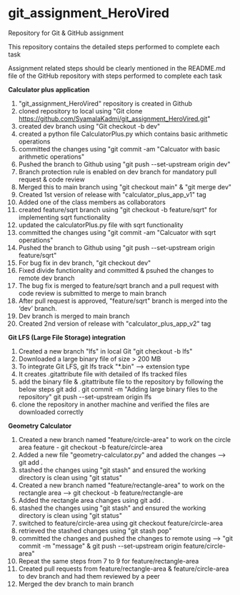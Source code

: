 # git_assignment_HeroVired
Repository for Git &amp; GitHub assignment

This repository contains the detailed steps performed to complete each task

Assignment related steps should be clearly mentioned in the README.md file of the GitHub repository with steps performed to complete each task

**Calculator plus application**
  1. "git_assignment_HeroVired" repository is created in Github
  2. cloned repository to local using "Git clone https://github.com/SyamalaKadmi/git_assignment_HeroVired.git"
  3. created dev branch using "Git checkout -b dev"
  4. created a python file CalculatorPlus.py which contains basic arithmetic operations
  5. committed the changes using "git commit -am "Calcuator with basic arithmetic operations"
  6. Pushed the branch to Github using "git push --set-upstream origin dev"
  7. Branch protection rule is enabled on dev branch for mandatory pull request & code review
  8. Merged this to main branch using "git checkout main" & "git merge dev"
  9. Created 1st version of release with "calculator_plus_app_v1" tag
  10. Added one of the class members as collaborators
  11. created feature/sqrt branch using "git checkout -b feature/sqrt" for implementing sqrt functionality
  12. updated the calculatorPlus.py file with sqrt functionality
  13. committed the changes using "git commit -am "Calcuator with sqrt operations"
  14. Pushed the branch to Github using "git push --set-upstream origin feature/sqrt"
  15. For bug fix in dev branch, "git checkout dev"
  16. Fixed divide functionality and committed & psuhed the changes to remote dev branch
  17. The bug fix is merged to feature/sqrt branch and a pull request with code review is submitted to merge to main branch
  18. After pull request is approved, "feature/sqrt" branch is merged into the ‘dev’ branch.
  19. Dev branch is merged to main branch
  20. Created 2nd version of release with "calculator_plus_app_v2" tag

**Git LFS (Large File Storage) integration**
  1. Created a new branch "lfs" in local Git "git checkout -b lfs"
  2. Downloaded a large binary file of size > 200 MB
  3. To integrate Git LFS, git lfs track "*.bin" --> extension type
  4. It creates .gitattribute file with detailed of lfs tracked files
  5. add the binary file & .gitattribute file to the repository by following the below steps
        git add .
        git commit -m "Adding large binary files to the repository"
        git push --set-upstream origin lfs
  6. clone the repository in another machine and verified the files are downloaded correctly

**Geometry Calculator**
  1. Created a new branch named "feature/circle-area" to work on the circle area feature - git checkout -b feature/circle-area
  2. Added a new file "geometry-calculator.py" and added the changes --> git add .
  3. stashed the changes using "git stash" and ensured the working directory is clean using "git status"
  4. Created a new branch named "feature/rectangle-area" to work on the rectangle area --> git checkout -b feature/rectangle-are
  5. Added the rectangle area changes using git add .
  6. stashed the changes using "git stash" and ensured the working directory is clean using "git status"
  7. switched to feature/circle-area using git checkout feature/circle-area
  8. retrieved the stashed changes using "git stash pop"
  9. committed the changes and pushed the changes to remote using --> "git commit -m "message" & git push --set-upstream origin feature/circle-area"
  10. Repeat the same steps from 7 to 9 for feature/rectangle-area
  11. Created pull requests from feature/rectangle-area & feature/circle-area to dev branch and had them reviewed by a peer
  12. Merged the dev branch to main branch

   
